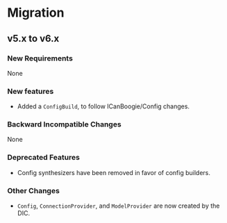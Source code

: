 # Migration

## v5.x to v6.x

### New Requirements

None

### New features

- Added a `ConfigBuild`, to follow ICanBoogie/Config changes.

### Backward Incompatible Changes

None

### Deprecated Features

- Config synthesizers have been removed in favor of config builders.

### Other Changes

- `Config`, `ConnectionProvider`, and `ModelProvider` are now created by the DIC.
